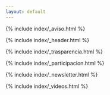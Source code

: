 ```yaml
---
layout: default
---
```


{% include index/_aviso.html %}

{% include index/_header.html %}

{% include index/_trasparencia.html %}

{% include index/_participacion.html %}

{% include index/_newsletter.html %}

{% include index/_videos.html %}